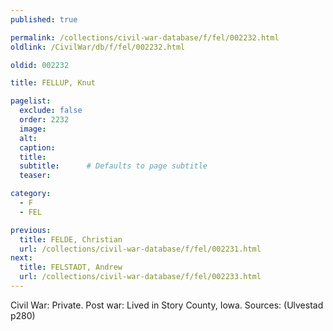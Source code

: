 ```yaml
---
published: true

permalink: /collections/civil-war-database/f/fel/002232.html
oldlink: /CivilWar/db/f/fel/002232.html

oldid: 002232

title: FELLUP, Knut

pagelist:
  exclude: false
  order: 2232
  image: 
  alt:
  caption:
  title:
  subtitle:      # Defaults to page subtitle
  teaser:

category: 
  - F 
  - FEL

previous:
  title: FELDE, Christian
  url: /collections/civil-war-database/f/fel/002231.html  
next:
  title: FELSTADT, Andrew
  url: /collections/civil-war-database/f/fel/002233.html   
---
```

Civil War: Private. Post war: Lived in Story County, Iowa. Sources: (Ulvestad p280)